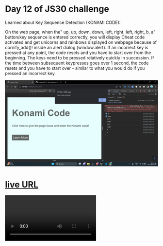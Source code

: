 # Day 12 of JS30 challenge

Learned about Key Sequence Detection (KONAMI CODE):


On the web page, when the" up, up, down, down, left, right, left, right, b, a" button/key sequence is entered correctly, you will display Cheat code activated and get unicorns and rainbows displayed on webpage because of   cornify_add()! inside an alert dialog (window.alert). If an incorrect key is pressed at any point, the code resets and you have to start over from the beginning. The keys need to be pressed relatively quickly in succession. If the time between subsequent keypresses goes over 1 second, the code resets and you have to start over - similar to what you would do if you pressed an incorrect key.

![ss1](<screenshots and recordings/Screenshot.png>)

# [live URL](https://helpful-monstera-01b150.netlify.app/)

<video src="screenshots%20and%20recordings/Recording.mp4" controls title="Title"></video>